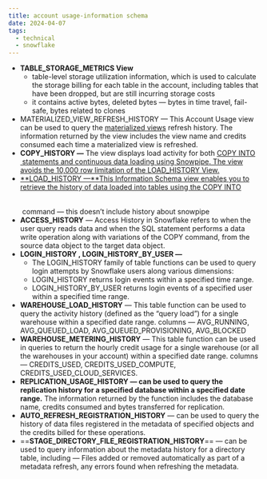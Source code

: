 ```yaml
---
title: account usage-information schema
date: 2024-04-07
tags:
  - technical
  - snowflake
---  
```


- **TABLE_STORAGE_METRICS View**
    - table-level storage utilization information, which is used to calculate the storage billing for each table in the account, including tables that have been dropped, but are still incurring storage costs
    - it contains active bytes, deleted bytes — bytes in time travel, fail-safe, bytes related to clones
- MATERIALIZED_VIEW_REFRESH_HISTORY — This Account Usage view can be used to query the [materialized views](https://docs.snowflake.com/en/user-guide/views-materialized) refresh history. The information returned by the view includes the view name and credits consumed each time a materialized view is refreshed.
- **COPY_HISTORY —** The view displays load activity for both [COPY INTO <table>](https://docs.snowflake.com/en/sql-reference/sql/copy-into-table) statements and continuous data loading using [Snowpipe](https://docs.snowflake.com/en/user-guide/data-load-snowpipe-intro). The view avoids the 10,000 row limitation of the [LOAD_HISTORY View](https://docs.snowflake.com/en/sql-reference/info-schema/load_history).
- **LOAD_HISTORY —**This Information Schema view enables you to retrieve the history of data loaded into tables using the [COPY INTO <table>](https://docs.snowflake.com/en/sql-reference/sql/copy-into-table) command — this doesn’t include history about snowpipe
- **ACCESS_HISTORY** — Access History in Snowflake refers to when the user query reads data and when the SQL statement performs a data write operation along with variations of the COPY command, from the source data object to the target data object.
- **LOGIN_HISTORY , LOGIN_HISTORY_BY_USER —**
    - The LOGIN_HISTORY family of table functions can be used to query login attempts by Snowflake users along various dimensions:
    - LOGIN_HISTORY returns login events within a specified time range.
    - LOGIN_HISTORY_BY_USER returns login events of a specified user within a specified time range.
- **WAREHOUSE_LOAD_HISTORY** — This table function can be used to query the activity history (defined as the “query load”) for a single warehouse within a specified date range. columns — AVG_RUNNING, AVG_QUEUED_LOAD, AVG_QUEUED_PROVISIONING, AVG_BLOCKED
- **WAREHOUSE_METERING_HISTORY** — This table function can be used in queries to return the hourly credit usage for a single warehouse (or all the warehouses in your account) within a specified date range. columns — CREDITS_USED, CREDITS_USED_COMPUTE, CREDITS_USED_CLOUD_SERVICES.
- **REPLICATION_USAGE_HISTORY — can be used to query the replication history for a specified database within a specified date range.** The information returned by the function includes the database name, credits consumed and bytes transferred for replication.
- **AUTO_REFRESH_REGISTRATION_HISTORY** — can be used to query the history of data files registered in the metadata of specified objects and the credits billed for these operations.
- ==**STAGE_DIRECTORY_FILE_REGISTRATION_HISTORY**== — can be used to query information about the metadata history for a directory table, including — Files added or removed automatically as part of a metadata refresh, any errors found when refreshing the metadata.